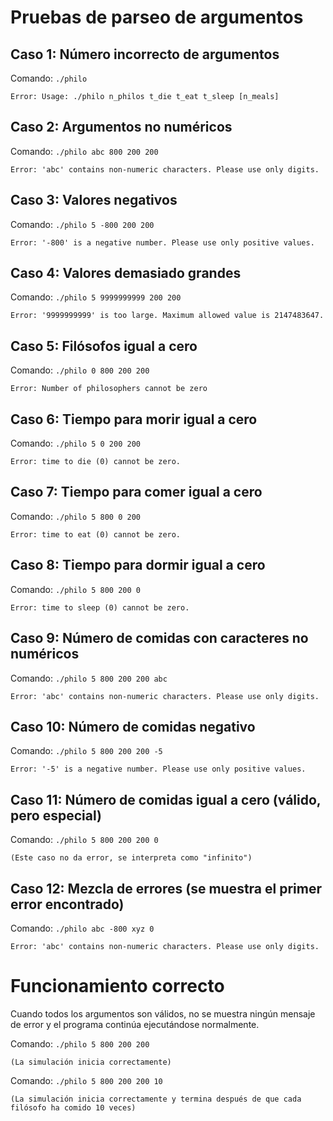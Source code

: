 # Pruebas de parseo de argumentos

## Caso 1: Número incorrecto de argumentos
Comando: `./philo`
```
Error: Usage: ./philo n_philos t_die t_eat t_sleep [n_meals]
```

## Caso 2: Argumentos no numéricos
Comando: `./philo abc 800 200 200`
```
Error: 'abc' contains non-numeric characters. Please use only digits.
```

## Caso 3: Valores negativos
Comando: `./philo 5 -800 200 200`
```
Error: '-800' is a negative number. Please use only positive values.
```

## Caso 4: Valores demasiado grandes
Comando: `./philo 5 9999999999 200 200`
```
Error: '9999999999' is too large. Maximum allowed value is 2147483647.
```

## Caso 5: Filósofos igual a cero
Comando: `./philo 0 800 200 200`
```
Error: Number of philosophers cannot be zero
```

## Caso 6: Tiempo para morir igual a cero
Comando: `./philo 5 0 200 200`
```
Error: time to die (0) cannot be zero.
```

## Caso 7: Tiempo para comer igual a cero
Comando: `./philo 5 800 0 200`
```
Error: time to eat (0) cannot be zero.
```

## Caso 8: Tiempo para dormir igual a cero
Comando: `./philo 5 800 200 0`
```
Error: time to sleep (0) cannot be zero.
```

## Caso 9: Número de comidas con caracteres no numéricos
Comando: `./philo 5 800 200 200 abc`
```
Error: 'abc' contains non-numeric characters. Please use only digits.
```

## Caso 10: Número de comidas negativo
Comando: `./philo 5 800 200 200 -5`
```
Error: '-5' is a negative number. Please use only positive values.
```

## Caso 11: Número de comidas igual a cero (válido, pero especial)
Comando: `./philo 5 800 200 200 0`
```
(Este caso no da error, se interpreta como "infinito")
```

## Caso 12: Mezcla de errores (se muestra el primer error encontrado)
Comando: `./philo abc -800 xyz 0`
```
Error: 'abc' contains non-numeric characters. Please use only digits.
```

# Funcionamiento correcto

Cuando todos los argumentos son válidos, no se muestra ningún mensaje de error y el programa continúa ejecutándose normalmente.

Comando: `./philo 5 800 200 200`
```
(La simulación inicia correctamente)
```

Comando: `./philo 5 800 200 200 10`
```
(La simulación inicia correctamente y termina después de que cada filósofo ha comido 10 veces)
```
